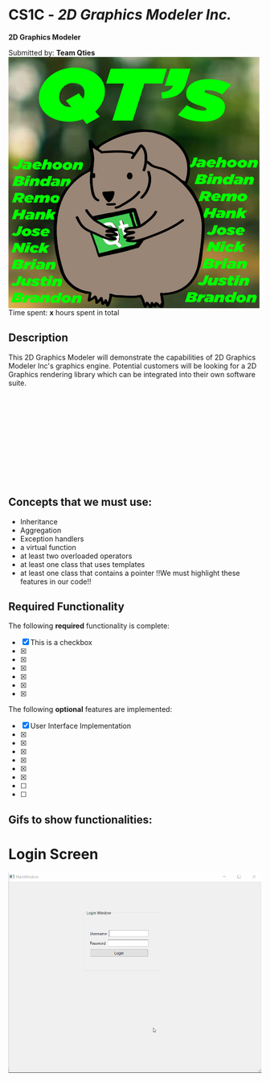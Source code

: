 # CS1C - *2D Graphics Modeler Inc.*

**2D Graphics Modeler**

Submitted by: **Team Qties**
<img src="https://github.com/hoonman/qties/blob/main/miscFolder/QTsLogo.jpg" data-canonical-src="https://github.com/hoonman/qties/blob/main/QTsLogo.jpg" width="500" height="500" align = "left"/>

Time spent: **x** hours spent in total
## Description

This 2D Graphics Modeler will demonstrate the capabilities of 2D Graphics Modeler Inc's graphics engine.
Potential customers will be looking for a 2D Graphics rendering library which can be integrated into their own software suite.
<br>
<br>
<br>
<br>
<br>
<br>
<br>
<br>
<br>
<br>
<br>
<br>

## Concepts that we must use:

* Inheritance
* Aggregation
* Exception handlers
* a virtual function
* at least two overloaded operators
* at least one class that uses templates
* at least one class that contains a pointer
!!We must highlight these features in our code!!

## Required Functionality

The following **required** functionality is complete:

* [x] This is a checkbox
* [x] 
* [x] 
* [x] 
* [x] 
* [x] 
* [x] 

The following **optional** features are implemented:

* [x] User Interface Implementation
* [x] 
* [x] 
* [x] 
* [x] 
* [x] 
* [x] 
* [ ] 
* [ ] 

## Gifs to show functionalities:
# Login Screen
![](https://github.com/hoonman/qties/blob/main/miscFolder/gif_files/login_screen.gif)
